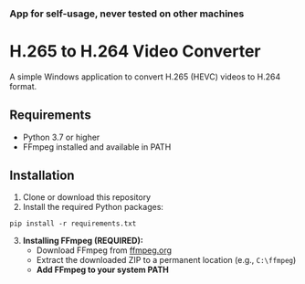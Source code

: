 ### App for self-usage, never tested on other machines

# H.265 to H.264 Video Converter

A simple Windows application to convert H.265 (HEVC) videos to H.264 format.

## Requirements

- Python 3.7 or higher
- FFmpeg installed and available in PATH

## Installation

1. Clone or download this repository
2. Install the required Python packages:

```
pip install -r requirements.txt
```

3. **Installing FFmpeg (REQUIRED):**
   - Download FFmpeg from [ffmpeg.org](https://ffmpeg.org/download.html)
   - Extract the downloaded ZIP to a permanent location (e.g., `C:\ffmpeg`)
   - **Add FFmpeg to your system PATH**